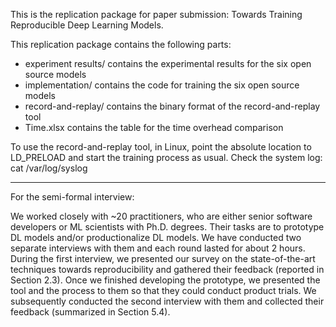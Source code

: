 This is the replication package for paper submission: Towards Training Reproducible Deep Learning Models.

This replication package contains the following parts:
- experiment results/ contains the experimental results for the six open source models
- implementation/ contains the code for training the six open source models
- record-and-replay/ contains the binary format of the record-and-replay tool
- Time.xlsx contains the table for the time overhead comparison

To use the record-and-replay tool, in Linux, 
point the absolute location to LD_PRELOAD and start the training process as usual.
Check the system log: cat /var/log/syslog 

---
For the semi-formal interview:

We worked closely with ~20 practitioners, who are either senior software developers or ML scientists with Ph.D. degrees. Their tasks are to prototype DL models and/or productionalize DL models. We have conducted two separate interviews with them and each round lasted for about 2 hours. During the first interview, we presented our survey on the state-of-the-art techniques towards reproducibility and gathered their feedback (reported in Section 2.3). Once we finished developing the prototype, we presented the tool and the process to them so that they could conduct product trials. We subsequently conducted the second interview with them and collected their feedback (summarized in Section 5.4).